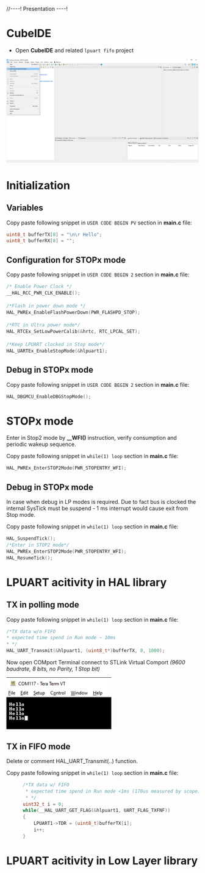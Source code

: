 //----!
Presentation
----!

# CubeIDE
- Open **CubeIDE** and related `lpuart fifo` project

![image](./img/open_project.png)


# Initialization
## Variables

Copy paste following snippet in `USER CODE BEGIN PV` section in **main.c** file:

```c
uint8_t bufferTX[8] = "\n\r Hello";
uint8_t bufferRX[8] = "";
```

## Configuration for STOPx mode
Copy paste following snippet in `USER CODE BEGIN 2` section in **main.c** file:

```c
/* Enable Power Clock */
__HAL_RCC_PWR_CLK_ENABLE();

/*Flash in power down mode */
HAL_PWREx_EnableFlashPowerDown(PWR_FLASHPD_STOP);

/*RTC in Ultra power mode*/
HAL_RTCEx_SetLowPowerCalib(&hrtc, RTC_LPCAL_SET);

/*Keep LPUART clocked in Stop mode*/
HAL_UARTEx_EnableStopMode(&hlpuart1);
```

## Debug in STOPx mode

Copy paste following snippet in `USER CODE BEGIN 2` section in **main.c** file:

```c
HAL_DBGMCU_EnableDBGStopMode();
```

# STOPx mode
Enter in Stop2 mode by **__WFI()** instruction, verify consumption and periodic wakeup sequence.

Copy paste following snippet in `while(1) loop` section in **main.c** file:

```c
HAL_PWREx_EnterSTOP2Mode(PWR_STOPENTRY_WFI); 
```

## Debug in STOPx mode
In case when debug in LP modes is required. Due to fact bus is clocked the internal SysTick must be suspend - 1 ms interrupt would cause exit from Stop mode.

Copy paste following snippet in `while(1) loop` section in **main.c** file:

```c
HAL_SuspendTick();
/*Enter in STOP2 mode*/
HAL_PWREx_EnterSTOP2Mode(PWR_STOPENTRY_WFI); 
HAL_ResumeTick();
```

# LPUART acitivity in HAL library

## TX in polling mode
Copy paste following snippet in `while(1) loop` section in **main.c** file:

```c
/*TX data w/o FIFO
* expected time spend in Run mode ~ 10ms
* */
HAL_UART_Transmit(&hlpuart1, (uint8_t*)bufferTX, 8, 1000);
```

Now open COMport Terminal connect to STLink Virtual Comport *(9600 baudrate, 8 bits, no Parity, 1 Stop bit)*

<p> </p>

![image](./img/terminal.png)

<p> </p>

## TX in FIFO mode
Delete or comment HAL_UART_Transmit(..) function.

Copy paste following snippet in `while(1) loop` section in **main.c** file:

```c
	  /*TX data w/ FIFO
	   * expected time spend in Run mode <1ms (170us measured by scope)
	   * */
	  uint32_t i = 0;
	  while(__HAL_UART_GET_FLAG(&hlpuart1, UART_FLAG_TXFNF))
	  {
		  LPUART1->TDR = (uint8_t)bufferTX[i];
		  i++;
	  }
```

# LPUART acitivity in Low Layer library
